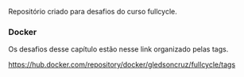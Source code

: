 Repositório criado para desafios do curso fullcycle.

### Docker

Os desafios desse capítulo estão nesse link organizado pelas tags.

https://hub.docker.com/repository/docker/gledsoncruz/fullcycle/tags
